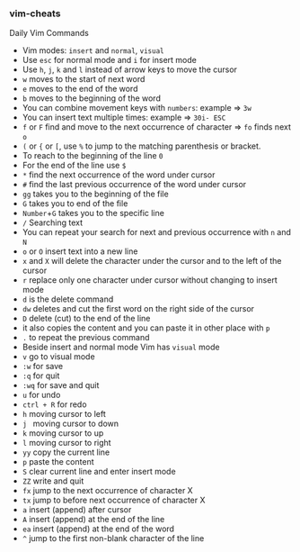### vim-cheats

Daily Vim Commands

- Vim modes: `insert` and `normal`, `visual`
- Use `esc` for normal mode and `i` for insert mode
- Use `h`, `j`, `k` and `l` instead of arrow keys to move the cursor
- `w` moves to the start of next word
- `e` moves to the end of the word
- `b` moves to the beginning of the word  
- You can combine movement keys with `numbers`: example => `3w`
- You can insert text multiple times: example => `30i- ESC`
- `f` or `F` find and move to the next occurrence of character => `fo` finds next `o`
- `(` or `{` or `[`, use `%` to jump to the matching parenthesis or bracket.
- To reach to the beginning of the line `0`
- For the end of the line use `$`
- `*` find the next occurrence of the word under cursor
- `#` find the last previous occurrence of the word under cursor
- `gg` takes you to the beginning of the file
- `G` takes you to end of the file
- `Number`+`G` takes you to the specific line
- `/` Searching text
- You can repeat your search for next and previous occurrence with `n` and `N`
- `o` or `O` insert text into a new line
- `x` and `X` will delete the character under the cursor and to the left of the cursor
- `r` replace only one character under cursor without changing to insert mode
- `d` is the delete command
- `dw` deletes and cut the first word on the right side of the cursor
- `D` delete (cut) to the end of the line
- it also copies the content and you can paste it in other place with `p`
- `.` to repeat the previous command
- Beside insert and normal mode Vim has `visual` mode
- `v` go to visual mode
- `:w` for save
- `:q` for quit
- `:wq` for save and quit
- `u` for undo
- `ctrl + R` for redo
- `h` moving cursor to left
- `j ` moving cursor to down
- `k` moving cursor to up
- `l` moving cursor to right
- `yy` copy the current line
- `p` paste the content
- `S` clear current line and enter insert mode
- `ZZ` write and quit
- `fx` jump to the next occurrence of character X
- `tx` jump to before next occurrence of character X
- `a` insert (append) after cursor
- `A` insert (append) at the end of the line
- `ea` insert (append) at the end of the word
- `^` jump to the first non-blank character of the line
